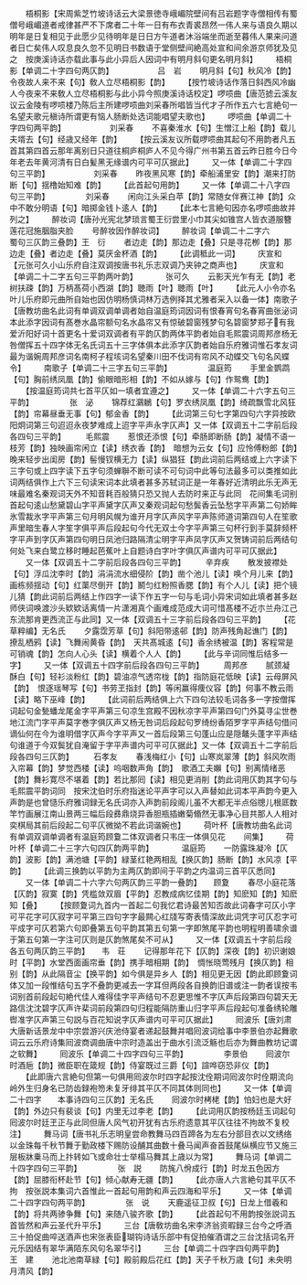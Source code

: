 <!-- { "loadSidebar": true } -->
　　梧桐影【宋周紫芝竹坡诗话云大梁景徳寺峨嵋院壁间有吕岩题字寺僧相传有蜀僧号峨嵋道者戒律甚严不下席者二十年一日有布衣青裘昂然一伟人来与语良久期以明年是日复相见于此愿少见待明年是日日方午道者沐浴端坐而逝至暮伟人果来问道者日亡矣伟人叹息良久忽不见明日书数语于堂侧壁间絶高处宣和间余游京师犹及见之　按庚溪诗话亦载此事与此小异后人因词中有明月斜句更名明月斜】
　　梧桐影【单调二十字四句两仄韵】　　　　　　吕　岩
　　明月斜【句】秋风冷【韵】令夜故人来不来【句】敎人立尽梧桐影【韵】
　　【按竹坡诗话作落日斜西风冷幽人今夜来不来敎人立尽梧桐影与此小异今照庚溪诗话校定】啰唝曲【唐范摅云溪友议云金陵有啰唝楼乃陈后主所建啰唝曲刘采春所唱皆当代才子所作五六七言絶句一名望夫歌元稹诗所谓更有恼人肠断处选词能唱望夫歌也】
　　啰唝曲【单调二十字四句两平韵】　　　　　　刘采春
　　不喜秦淮水【句】生憎江上船【韵】载儿夫壻去【句】经歳又经年【韵】
　　【按云溪友议所载啰唝曲其起句不用韵者凡五首其第四首云那年离别日只道往桐庐桐庐人不见今得广州书第五首云昨日胜今日今年老去年黄河清有日白髪黑无缘谱内可平可仄据此】
　　又一体【单调二十字四句三平韵】　　　　　　刘采春
　　昨夜黑风寒【韵】牵船浦里安【韵】潮来打防断【句】揺橹始知难【韵】
　　【此首起句用韵】
　　又一体【单调二十八字四句三平韵】　　　　　刘采春
　　闲向江头采白苹【韵】常随女伴赛江神【韵】众中不敢分明语【句】暗掷金钱卜逺人【韵】
　　【此本七言絶句因亦名啰唝曲故并列之】
　　醉妆词【唐孙光宪北梦琐言蜀王衍尝里小巾其尖如锥宫人皆衣道服簪莲花冠施胭脂夹脸
　　号醉妆因作醉妆词】
　　醉妆词【单调二十二字六　　　蜀句三仄韵三叠韵】王　衍
　　者边走【韵】那边走【叠】只是寻花栁【韵】那边走【叠】者边走【叠】莫厌金杯酒【韵】
　　【此调秪此一词】
　　庆宣和【元张可久小山乐府自注双调按唐书礼乐志双调乃夹钟之商声也】
　　庆宣和【单调二十二字五句三平韵两叶韵】　　　　张可久
　　云影天光乍有无【韵】老树扶疎【韵】万柄髙荷小西湖【韵】聴雨【叶】聴雨【叶】
　　【此元人小令亦名叶儿乐府即元曲所自始也因仿明杨慎词林万选例择其尤雅者采入以备一体】南歌子【唐教坊曲名此词有单调双调单调者始自温庭筠词因词有恨春宵句名春宵曲张泌词本此添字因词有髙巻水晶帘额句名水晶帘又有惊破碧窗残梦句名碧窗梦郑子有我爱沂阳好词十首更名十爱词双调者有平韵仄韵两体平韵者始自毛熙震词周邦彦杨无咎僧挥五十四字体无名氏词五十三字体俱本此添字仄韵者始自乐府雅词惟石孝友词最为谐婉周邦彦词名南柯子程垓词名望秦川田不伐词有帘风不动蝶交飞句名风蝶令】
　　南歌子【单调二十三字五句三平韵】　　　　　温庭筠
　　手里金鹦鹉【句】胸前绣凤凰【韵】偷眼暗形相【韵】不如从嫁与【句】作鸳鸯【韵】
　　【按温庭筠词共七首平仄如一填者宜遵之】
　　又一体【单调二十六字五句三平韵】　　　　　张　泌
　　锦荐红鸂鶒【句】罗衣绣凤凰【韵】绮疏飘雪北风狂【韵】帘幕昼垂无事【句】郁金香【韵】
　　【此词第三句七字第四句六字异按欧阳炯词第三句迢迢永夜梦难成上迢字平声永字仄声】又一体【双调五十二字前后段各四句三平韵】　　　毛熙震
　　惹恨还添恨【句】牵肠即断肠【韵】凝情不语一枝芳【韵】独映画帘闲立【读】绣衣香【韵】　暗想为云女【句】应怜傅粉郎【韵】晚来轻步出闺房【韵】髻慢钗横无力【读】纵猖狂【韵此词前后两结或上六字读下三字句或上四字读下五字句须蝉聨不断可读不可句词中此等句法最多可以类推如此词两结俱作上六下三句读宋词本此填者甚多苏轼词正是一年春好近清明此乐无声无味最难名秦观词天外不知音耗百般猜只恐又抛人去防时来正与此同　花间集毛词别首起句逺山愁黛碧山字平声黛字仄声又秦观词起句愁鬓香云坠愁字平声第二句娇眸氷雪裁氷字平声第三句月明风幌为谁开月字仄声风字平声陈师道词第四句人在笙歌声里暗生春人字笙字俱平声后段起句今代无双士今字平声第三句杯行到手莫辞频杯字平声到字仄声第四句明日凤池归路隔清尘明字平声凤字仄声又贺铸词前后两结句何处飞来白鹭立移时睡起芭蕉叶上自题诗白字叶字俱仄声谱内可平可仄据此】
　　又一体【双调五十二字前后段各四句三平韵】　　　辛弃疾
　　散发披襟处【句】浮瓜沈李时【韵】涓涓流水细侵阶【韵】凿个池儿【读】唤个月儿来【韵】　画栋频揺动【句】红蕖尽倒开【韵】鬭匀红粉照香腮【韵】有个人儿【读】把个镜儿猜【韵此词前后两结上作四字一读下作五字一句与毛词小异宋词如此填者甚多赵师侠词唤渡沙头欵欵话离情一片潇湘真个画难成范成大词可惜髙楼不近朩兰舟江己东流那肯更西流正与此同】又一体【双调五十三字前后段各四句三平韵】
　　【花草粹编】无名氏
　　夕露霑芳草【句】斜阳带逺邨【韵】防声残角起谯门【韵】撩乱栖鸦【读】飞舞闹黄昏【韵】　天共髙城逺【句】香余绣被温【韵】客程常是可销魂【韵】怎向人心头【读】横着个人人【韵】
　　【此与辛词同惟后结多一字】
　　又一体【双调五十四字前后段各四句三平韵】　　　周邦彦
　　腻颈凝酥白【句】轻衫淡粉红【韵】碧油凉气透帘栊【韵】指防庭花低映【读】云母屏风【韵】　恨逐瑶琴写【句】书劳玊指封【韵】等闲赢得痩仪容【韵】何事不教云雨【读】略下巫峰【韵】
　　【此词前后两结俱上六下四句法较毛词各多一字按僧挥词起句金甃蟠龙尾金字平声第三句凉生宫殿不因秋凉字平声第四句门外莫寻尘世巻地江流门字平声莫字巻字俱仄声又杨无咎词后段起句罗绮纷香陌罗字平声结句借问谪仙何在今为谁明借字仄声今字平声又一首后段第三句蓬山应是隠鼇头蓬字平声结句谁道于今双鬓犹自淹留于字平声谱内可平可仄据此】又一体【双调五十二字前后段各四句三仄韵】　　　石孝友
　　春浅梅红小【句】山寒岚翠薄【韵】斜风吹雨入帘幕【韵】梦觉西楼【读】呜咽数声角【韵】　歌酒工夫嬾【句】别离情绪恶【韵】舞衫寛尽不堪着【韵】若比那囘【读】相见更消削【韵此词用仄韵其字句与毛熙震平韵词同　按宋沈伯时乐府指迷论平声字可以入声替如此词本平声韵今更入声韵是也曾慥乐府雅词録无名氏词亦入声韵前段阁儿虽不大都无半点俗牕儿根厎数竿竹画展江南山景两三幅后段彞鼎烧异香胆瓶插嫩菊翛然无事净心目共那人人相对奕棋局其前后段起二句平仄微拗不若此词谐婉也】
　　荷叶杯【唐教坊曲名此词有单调双调单调者有温庭筠顾敻二体双调者只韦庄一体俱见花
　　间集】
　　荷叶杯【单调二十三字六句四仄韵两平韵】　　　　温庭筠
　　一防露珠凝冷【仄韵】波影【韵】满池塘【平韵】緑茎红艳两相乱【换仄韵】肠断【韵】水风凉【平韵】
　　【此调三换韵以平韵为主两仄韵即间于平韵之内温词三首平仄悉同】
　　又一体【单调二十六字六句两仄韵三平韵一叠韵】　　顾夐
　　春尽小庭花落【仄韵】寂寞【韵】凭槛敛双眉【平韵】忍教成病忆佳期【韵】知麽知【韵】知麽知【叠】
　　【按顾夐词九首内一首起二句我忆君诗最苦知否故此词春字可仄小字可平花字可仄寂字可平第三四句字字最闗心红牋写寄表情深故此词凭字可仄忍字可平成字可仄若第六句即叠第五句平韵其第五句第一字即煞尾平韵也明程明善啸余谱于第五句第一字注可仄则是仄韵煞尾矣不可从】
　　又一体【双调五十字前后段各五句两仄韵三平韵】　　韦　荘
　　记得那年花下【仄韵】深夜【韵】初识谢娘时【平韵】水堂西面画帘垂【韵】携手暗相期【韵】　惆怅晓莺残月【换仄韵】相别【韵】从此隔音尘【换平韵】如今俱是异乡人【韵】相见更无因【韵此即顾夐词体又加一段惟结句五字不叠韵更减去一字耳但两段各自换韵旧谱或注一韵者误按韦词别首前段起句絶代佳人难得佳字平声结句不忍更思惟不字仄声后段第四句碧天无路信沈沈碧字仄声许棐词前段第四句归程能隔防重山归字平声后段起句准备绣轮雕辔准字仄声第三句説与百花知说字仄声谱内可平可仄据此】
　　囘波乐【唐刘肃大唐新话景龙中中宗尝游兴庆池侍宴者递起鼓舞并唱囘波词给事中李景伯亦起舞歌词云云乐府诗集囘波商调曲唐中宗时造盖出于曲水引流泛觞也后亦为舞曲教坊记谓之软舞】
　　囘波乐【单调二十四字四句三平韵】　　　　　李景伯
　　囘波尔时酒巵【韵】微臣职在箴规【韵】侍宴既过三爵【句】諠哗窃恐非仪【韵】
　　【此即唐六言絶句但第一句俱用囘波尔时四字起按沈佺期词囘波尔时佺期流向岭外生归身名已防齿録袍笏未复牙绯其平仄不同其体则同也】
　　又一体【单调二十四字　　本事诗四句三仄韵】无名氏
　　囘波尔时栲栳【韵】怕妇也是大好【韵】外边只有裴谈【句】内里无过李老【韵】
　　【此词用仄韵按杨廷玉词起句囘波尔时廷玊正与此同但唐人风气初开犹有古乐府遗意其平仄往往不拘故不复校注】
　　舞马词【唐书礼乐志明皇尝命教舞马四百蹄各为左右分部目衣以文绣络以金珠每千秋节舞于勤政楼下赐防设酺其曲数十叠马闻声奋首鼓尾纵横应节又施三层板牀乗马而上抃转如飞或命壮士举榻马舞其上歳以为常】
　　舞马词【单调二十四字四句三平韵】　　　　　张　説
　　防旄八佾成行【韵】时龙五色因方【韵】屈膝衔杯赴节【句】倾心献寿无疆【韵】
　　【此亦唐人六言絶句其平仄不拘　按张説本集词六首惟此一首起句用韵和声云四海和平乐】
　　又一体【单调二十四字四句两平韵】　　　　　张　说
　　天鹿遥征卫叔【句】日龙上借羲和【韵】将共两骖争舞【句】来随八骏齐歌【韵】
　　【此首起句不用韵按张説词五首皆然和声云圣代升平乐】
　　三台【唐敎坊曲名宋李济翁资暇録三台今之呼酒三十拍促曲啐送酒声也宋张表臣瑚钩诗话乐部中有促拍催酒谓之三台沈括词名开元乐因结有翠华满陌东风句名翠华引】
　　三台【单调二十四字四句两平韵】　　　　　　王　建
　　池北池南草緑【句】殿前殿后花红【韵】天子千秋万歳【句】未央明月清风【韵】
